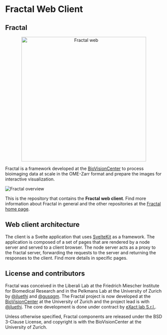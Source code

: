 
# Fractal Web Client

## Fractal

<p align="center">
  <img src="https://github.com/user-attachments/assets/984e89fe-b536-4414-8949-58029056e53c" alt="Fractal web" width="400">
</p>

Fractal is a framework developed at the [BioVisionCenter](https://www.biovisioncenter.uzh.ch/en.html) to process bioimaging data at scale in the OME-Zarr format and prepare the images for interactive visualization.

![Fractal overview](https://github.com/user-attachments/assets/666c8797-2594-4b8e-b1d2-b43fca66d1df)

This is the repository that contains the **Fractal web client**. Find more information about Fractal in general and the other repositories at the [Fractal home page](https://fractal-analytics-platform.github.io).

## Web client architecture

The client is a Svelte application that uses [SvelteKit](https://kit.svelte.dev) as a framework.
The application is composed of a set of pages that are rendered by a node server and served to a client browser.
The node server acts as a proxy to the fractal server, forwarding the requests to the server and returning the responses to the client.
Find more details in specific pages.

## License and contributors

Fractal was conceived in the Liberali Lab at the Friedrich Miescher Institute for Biomedical Research and in the Pelkmans Lab at the University of Zurich by [@jluethi](https://github.com/jluethi) and [@gusqgm](https://github.com/gusqgm). The Fractal project is now developed at the [BioVisionCenter](https://www.biovisioncenter.uzh.ch/en.html) at the University of Zurich and the project lead is with [@jluethi](https://github.com/jluethi). The core development is done under contract by [eXact lab S.r.l.](https://www.exact-lab.it).

Unless otherwise specified, Fractal components are released under the BSD 3-Clause License, and copyright is with the BioVisionCenter at the University of Zurich.
